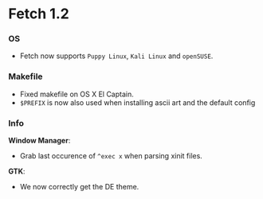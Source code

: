 # Fetch 1.2

### OS

- Fetch now supports `Puppy Linux`, `Kali Linux` and `openSUSE`.


### Makefile

- Fixed makefile on OS X El Captain.
- `$PREFIX` is now also used when installing ascii art and the default config


### Info


**Window Manager**:
- Grab last occurence of `^exec x` when parsing xinit files.

**GTK**:
- We now correctly get the DE theme.
